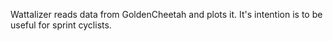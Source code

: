 Wattalizer reads data from GoldenCheetah and plots it.
It's intention is to be useful for sprint cyclists.